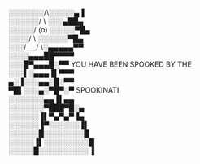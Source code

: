 ░░░░░░░/\░░░░░▄▐                                                      
░░░░░░/  \   ░░░▄██▄                                                  
░░░░░/ (o)    ░░░░░▀█▄                                               
░░░░/      \  ░░░░░░▀█▄                                          
░░░/___/    \░▄▄▄▄▄▀▀                                                 
░░░░▄▄▄██▀▀▀▀                                                         
░░░█▀▄▄▄█░▀▀       YOU HAVE BEEN SPOOKED BY THE          
░░░▌░▄▄▄▐▌▀▀▀            
▄░▐░░░▄▄░█░▀▀                                         
▀█▌░░░▄░▀█▀░▀        SPOOKINATI                                                  
░░░░░░░▄▄▐▌▄▄                                                         
░░░░░░░▀███▀█░▄                                                       
░░░░░░▐▌▀▄▀▄▀▐▄                                                       
░░░░░░▐▀░░░░░░▐▌                                                      
░░░░░░█░░░░░░░░█                                                      
░░░░░▐▌░░░░░░░░░█                                                     
░░░░░█░░░░░░░░░░▐
